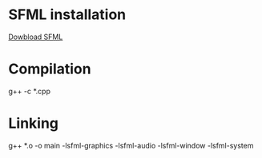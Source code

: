 # SFML installation
[Dowbload SFML](https://www.sfml-dev.org/download.php)

# Compilation
g++ -c *.cpp


# Linking
g++ *.o -o main -lsfml-graphics -lsfml-audio -lsfml-window -lsfml-system